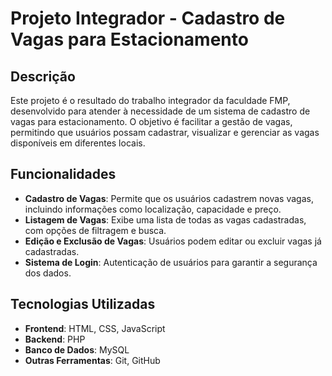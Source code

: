 # Projeto Integrador - Cadastro de Vagas para Estacionamento

## Descrição

Este projeto é o resultado do trabalho integrador da faculdade FMP, desenvolvido para atender à necessidade de um sistema de cadastro de vagas para estacionamento. O objetivo é facilitar a gestão de vagas, permitindo que usuários possam cadastrar, visualizar e gerenciar as vagas disponíveis em diferentes locais.

## Funcionalidades

- **Cadastro de Vagas**: Permite que os usuários cadastrem novas vagas, incluindo informações como localização, capacidade e preço.
- **Listagem de Vagas**: Exibe uma lista de todas as vagas cadastradas, com opções de filtragem e busca.
- **Edição e Exclusão de Vagas**: Usuários podem editar ou excluir vagas já cadastradas.
- **Sistema de Login**: Autenticação de usuários para garantir a segurança dos dados.

## Tecnologias Utilizadas

- **Frontend**: HTML, CSS, JavaScript
- **Backend**: PHP
- **Banco de Dados**: MySQL
- **Outras Ferramentas**: Git, GitHub

